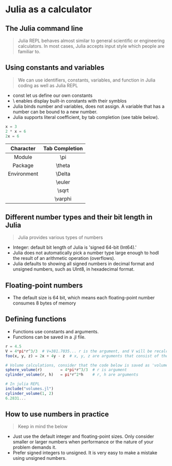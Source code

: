 # Julia as a calculator

## The Julia command line

> Julia REPL behaves almost similar to general scientific or engineering calculators. In most cases, Julia accepts input style which people are familiar to.  

## Using constants and variables

> We can use identifiers, constants, variables, and function in Julia coding as well as Julia REPL
  * const let us define our own constants
  * \ enables display built-in constants with their symblos
  * Julia binds number and variables, does not assign. A variable that has a number can be bound to a new number.
  * Julia supports literal coefficient, by tab completion (see table below).
```julia
x = 3
2 * x = 6
2x = 6
```
|  Character  |  Tab Completion  |
| :---------: | :--------------: |
|   Module    |       \pi        |
|   Package   |      \theta     |
| Environment | \Delta |
|             | \euler |
|             | \sqrt|
|             |\varphi |

## Different number types and their bit length in Julia

> Julia provides various types of numbers
  * Integer: default bit length of Julia is 'signed 64-bit (Int64).'
  * Julia does not automatically pick a number type large enough to hodl the result of an arithmetic operation (overflows).
  * Julia defaults to showing all signed numbers in decimal format and unsigned numbers, such as UInt8, in hexadecimal format.

## Floating-point numbers

  * The default size is 64 bit, which means each floating-point number consumes 8 bytes of memory

## Defining functions

  * Functions use constants and arguments.
  * Functions can be saved in a .jl file.

```julia
r = 4.5
V = 4*pi*r^3/3  # V=381.7035... r is the argument, and V will be recalculated as r changes
foo(x, y, z) = 2x + 4y - z  # x, y, z are arguments that consist of the function foo
```
```julia
# Volume calculations, consider that the code below is saved as 'volumes.jl'
sphere_volume(r)        = 4*pi*r^3/3  # r is argument
cylinder_volume(r, h)   = pi*r^2*h    # r, h are arguments

# In julia REPL
include("volumes.jl")
cylinder_volume(1, 2)
6.2831...
```

## How to use numbers in practice
> Keep in mind the below
  * Just use the default integer and floating-point sizes. Only consider smaller or larger numbers when performance or the nature of your problem demands it.
  * Prefer signed integers to unsigned. It is very easy to make a mistake using unsigned numbers.
